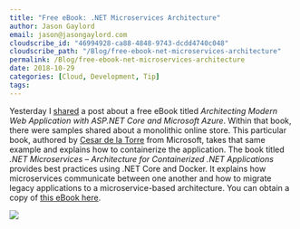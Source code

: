 ```yaml
---
title: "Free eBook: .NET Microservices Architecture"
author: Jason Gaylord
email: jason@jasongaylord.com
cloudscribe_id: "46994928-ca88-4848-9743-dcdd4740c048"
cloudscribe_path: "/Blog/free-ebook-net-microservices-architecture"
permalink: /Blog/free-ebook-net-microservices-architecture
date: 2018-10-29
categories: [Cloud, Development, Tip]
tags: 
---
```


Yesterday I [shared](https://jasong.us/2qahUDC) a post about a free eBook titled *Architecting Modern Web Application with ASP.NET Core and Microsoft Azure*. Within that book, there were samples shared about a monolithic online store. This particular book, authored by [Cesar de la Torre](https://jasong.us/2CF2NJS) from Microsoft, takes that same example and explains how to containerize the application. The book titled *.NET Microservices – Architecture for Containerized .NET Applications* provides best practices using .NET Core and Docker. It explains how microservices communicate between one another and how to migrate legacy applications to a microservice-based architecture. You can obtain a copy of [this eBook here](https://jasong.us/2yxUb5c).

![](https://cdn.jasongaylord.com/images/2018/10/28/Microservices_Architecture_ebook.png)
